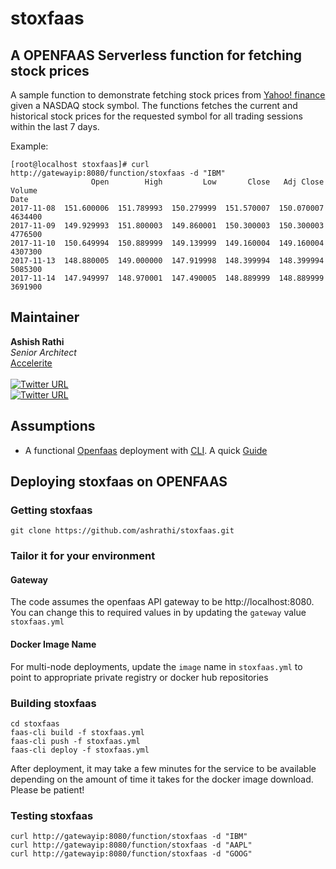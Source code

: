# stoxfaas 
## A OPENFAAS Serverless function for fetching stock prices

A sample function to demonstrate fetching stock prices from [Yahoo! finance](https://finance.yahoo.com/quote/USA/) given a NASDAQ stock symbol.
The functions fetches the current and historical stock prices for the requested symbol for all trading sessions within the last 7 days.

Example:

```
[root@localhost stoxfaas]# curl http://gatewayip:8080/function/stoxfaas -d "IBM"
                  Open        High         Low       Close   Adj Close   Volume
Date
2017-11-08  151.600006  151.789993  150.279999  151.570007  150.070007  4634400
2017-11-09  149.929993  151.800003  149.860001  150.300003  150.300003  4776500
2017-11-10  150.649994  150.889999  149.139999  149.160004  149.160004  4307300
2017-11-13  148.880005  149.000000  147.919998  148.399994  148.399994  5085300
2017-11-14  147.949997  148.970001  147.490005  148.889999  148.889999  3691900
```
## Maintainer ##

**Ashish Rathi** <br>
*Senior Architect* <br>
[Accelerite](https://accelerite.com/) <br>
<br>
[![Twitter URL](https://img.shields.io/twitter/url/https/twitter.com/fold_left.svg?style=social&label=Follow%20%40ashrathi)](https://twitter.com/ashrathi) <br>
[![Twitter URL](https://img.shields.io/twitter/url/https/twitter.com/fold_left.svg?style=social&label=Follow%20%40accelerite)](https://twitter.com/accelerite)


## Assumptions ##
- A functional [Openfaas](http://github.com/openfaas/) deployment with [CLI](http://github.com/openfaas/). A quick [Guide](https://blog.alexellis.io/first-faas-python-function/)

## Deploying **stoxfaas** on OPENFAAS

### Getting stoxfaas

``git clone https://github.com/ashrathi/stoxfaas.git``

### Tailor it for your environment

#### Gateway
The code assumes the openfaas API gateway to be http://localhost:8080.  <br>
You can change this to required values in by updating the `gateway` value `stoxfaas.yml`

#### Docker Image Name
For multi-node deployments, update the `image` name in `stoxfaas.yml` to point to appropriate private registry or docker hub repositories

### Building stoxfaas

````
cd stoxfaas
faas-cli build -f stoxfaas.yml
faas-cli push -f stoxfaas.yml
faas-cli deploy -f stoxfaas.yml
````

After deployment, it may take a few minutes for the service to be available depending on the amount of time it takes for the docker image download. Please be patient!

### Testing stoxfaas

````
curl http://gatewayip:8080/function/stoxfaas -d "IBM"
curl http://gatewayip:8080/function/stoxfaas -d "AAPL"
curl http://gatewayip:8080/function/stoxfaas -d "GOOG"
````

